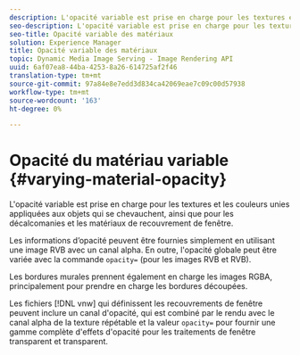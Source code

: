```yaml
---
description: L'opacité variable est prise en charge pour les textures et les couleurs unies appliquées aux objets qui se chevauchent, ainsi que pour les décalcomanies et les matériaux de recouvrement de fenêtre.
seo-description: L'opacité variable est prise en charge pour les textures et les couleurs unies appliquées aux objets qui se chevauchent, ainsi que pour les décalcomanies et les matériaux de recouvrement de fenêtre.
seo-title: Opacité variable des matériaux
solution: Experience Manager
title: Opacité variable des matériaux
topic: Dynamic Media Image Serving - Image Rendering API
uuid: 6af07ea8-44ba-4253-8a26-614725af2f46
translation-type: tm+mt
source-git-commit: 97a84e8e7edd3d834ca42069eae7c09c00d57938
workflow-type: tm+mt
source-wordcount: '163'
ht-degree: 0%

---
```



# Opacité du matériau variable {#varying-material-opacity}

L&#39;opacité variable est prise en charge pour les textures et les couleurs unies appliquées aux objets qui se chevauchent, ainsi que pour les décalcomanies et les matériaux de recouvrement de fenêtre.

Les informations d’opacité peuvent être fournies simplement en utilisant une image RVB avec un canal alpha. En outre, l&#39;opacité globale peut être variée avec la commande `opacity=` (pour les images RVB et RVB).

Les bordures murales prennent également en charge les images RGBA, principalement pour prendre en charge les bordures découpées.

Les fichiers [!DNL vnw] qui définissent les recouvrements de fenêtre peuvent inclure un canal d&#39;opacité, qui est combiné par le rendu avec le canal alpha de la texture répétable et la valeur `opacity=` pour fournir une gamme complète d&#39;effets d&#39;opacité pour les traitements de fenêtre transparent et transparent.
